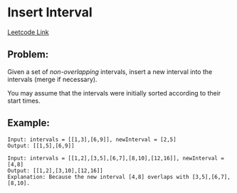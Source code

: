 
# Insert Interval
[Leetcode Link](https://leetcode.com/problems/insert-interval/)

## Problem:

Given a set of *non-overlapping* intervals, insert a new interval into the intervals (merge if necessary).

You may assume that the intervals were initially sorted according to their start times.

## Example:

```
Input: intervals = [[1,3],[6,9]], newInterval = [2,5]
Output: [[1,5],[6,9]]
```
```
Input: intervals = [[1,2],[3,5],[6,7],[8,10],[12,16]], newInterval = [4,8]
Output: [[1,2],[3,10],[12,16]]
Explanation: Because the new interval [4,8] overlaps with [3,5],[6,7],[8,10].
```